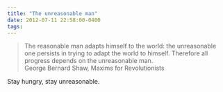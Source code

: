 ```yaml
---
title: "The unreasonable man"
date: 2012-07-11 22:58:00-0400
tags: 
---
```


> The reasonable man adapts himself to the world: the unreasonable one persists in trying to adapt the world to himself. Therefore all progress depends on the unreasonable man.  
> George Bernard Shaw, Maxims for Revolutionists

Stay hungry, stay unreasonable.
